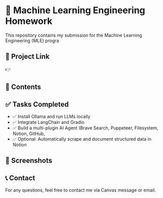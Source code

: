 # 🧠 Machine Learning Engineering Homework

This repository contains my submission for the Machine Learning Engineering (MLE) progra

## 🔗 Project Link

👉 


## 📁 Contents


## ✅ Tasks Completed

- ✅ Install Ollama and run LLMs locally
- ✅ Integrate LangChain and Gradio
- ✅ Build a multi-plugin AI Agent (Brave Search, Puppeteer, Filesystem, Notion, GitHub,
- ✅ Optional: Automatically scrape and document structured data in Notion

## 📸 Screenshots



## 📞 Contact

For any questions, feel free to contact me via Canvas message or email.
